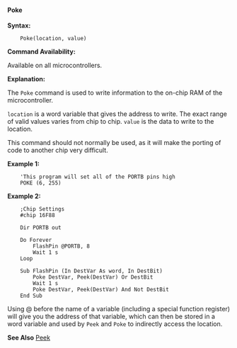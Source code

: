 <div class="section">

<div class="titlepage">

<div>

<div>

#### <span id="poke"></span>Poke

</div>

</div>

</div>

<span class="strong">**Syntax:**</span>

``` screen
    Poke(location, value)
```

<span class="strong">**Command Availability:**</span>

Available on all microcontrollers.

<span class="strong">**Explanation:**</span>

The `Poke` command is used to write information to the on-chip RAM of
the microcontroller.

`location` is a word variable that gives the address to write. The exact
range of valid values varies from chip to chip. `value` is the data to
write to the location.

This command should not normally be used, as it will make the porting of
code to another chip very difficult.

<span class="strong">**Example 1:**</span>

``` screen
    'This program will set all of the PORTB pins high
    POKE (6, 255)
```

<span class="strong">**Example 2:**</span>

``` screen
    ;Chip Settings
    #chip 16F88

    Dir PORTB out

    Do Forever
        FlashPin @PORTB, 8
        Wait 1 s
    Loop

    Sub FlashPin (In DestVar As word, In DestBit)
        Poke DestVar, Peek(DestVar) Or DestBit
        Wait 1 s
        Poke DestVar, Peek(DestVar) And Not DestBit
    End Sub
```

Using @ before the name of a variable (including a special function
register) will give you the address of that variable, which can then be
stored in a word variable and used by `Peek` and `Poke` to indirectly
access the location.

<span class="strong">**See Also**</span>
<a href="peek" class="link" title="Peek">Peek</a>

</div>
